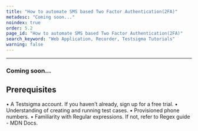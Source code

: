 ```yaml
---
title: "How to automate SMS based Two Factor Authentication(2FA)"
metadesc: "Coming soon..."
noindex: true
order: 5.2
page_id: "How to automate SMS based Two Factor Authentication(2FA)"
search_keyword: "Web Application, Recorder, Testsigma Tutorials"
warning: false
---
```


---

### Coming soon...
## **Prerequisites**

•	A Testsigma account. If you haven't already, sign up for a free trial.
•	Understanding of creating and running test cases.
•	Provisioned phone numbers.
•	Familiarity with Regular expressions. If not, refer to Regex guide - MDN Docs.
